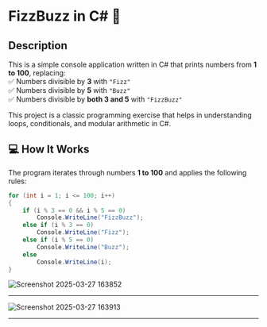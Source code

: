 # FizzBuzz in C# 🎉

## Description  
This is a simple console application written in C# that prints numbers from **1 to 100**, replacing:  
✅ Numbers divisible by **3** with `"Fizz"`  
✅ Numbers divisible by **5** with `"Buzz"`  
✅ Numbers divisible by **both 3 and 5** with `"FizzBuzz"`  

This project is a classic programming exercise that helps in understanding loops, conditionals, and modular arithmetic in C#.  

## 💻 How It Works  
The program iterates through numbers **1 to 100** and applies the following rules:  

```csharp
for (int i = 1; i <= 100; i++)
{
    if (i % 3 == 0 && i % 5 == 0)
        Console.WriteLine("FizzBuzz");
    else if (i % 3 == 0)
        Console.WriteLine("Fizz");
    else if (i % 5 == 0)
        Console.WriteLine("Buzz");
    else
        Console.WriteLine(i);
}

```
![Screenshot 2025-03-27 163852](https://github.com/user-attachments/assets/6341b4cd-1a12-43d4-912b-d897ee362498)<hr />
![Screenshot 2025-03-27 163913](https://github.com/user-attachments/assets/9925da8f-8d49-4dec-99b4-e33643c56199)<hr />

